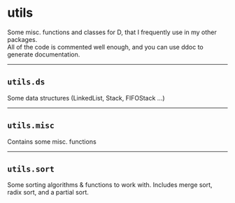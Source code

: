 # utils
Some misc. functions and classes for D, that I frequently use in my other packages.  
All of the code is commented well enough, and you can use ddoc to generate documentation.

---

## `utils.ds`
Some data structures (LinkedList, Stack, FIFOStack ...)

---

## `utils.misc`
Contains some misc. functions

---

## `utils.sort`
Some sorting algorithms & functions to work with. Includes merge sort, radix sort, and a partial sort.